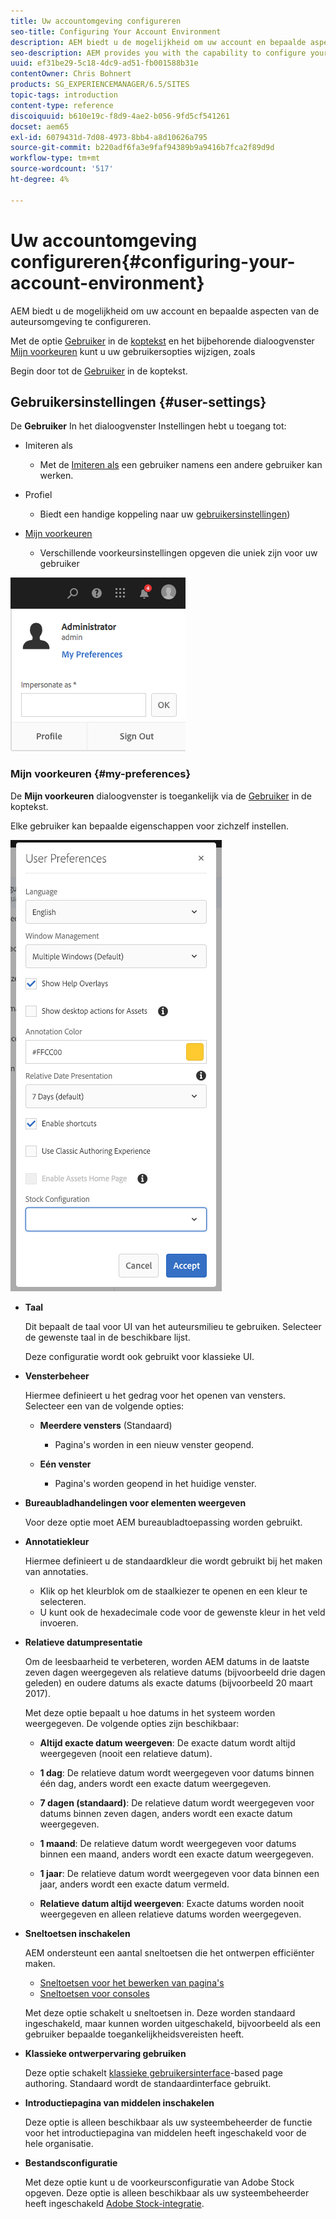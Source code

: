 ```yaml
---
title: Uw accountomgeving configureren
seo-title: Configuring Your Account Environment
description: AEM biedt u de mogelijkheid om uw account en bepaalde aspecten van de auteursomgeving te configureren
seo-description: AEM provides you with the capability to configure your account and certain aspects of the author environment
uuid: ef31be29-5c18-4dc9-ad51-fb001588b31e
contentOwner: Chris Bohnert
products: SG_EXPERIENCEMANAGER/6.5/SITES
topic-tags: introduction
content-type: reference
discoiquuid: b610e19c-f8d9-4ae2-b056-9fd5cf541261
docset: aem65
exl-id: 6079431d-7d08-4973-8bb4-a8d10626a795
source-git-commit: b220adf6fa3e9faf94389b9a9416b7fca2f89d9d
workflow-type: tm+mt
source-wordcount: '517'
ht-degree: 4%

---
```


# Uw accountomgeving configureren{#configuring-your-account-environment}

AEM biedt u de mogelijkheid om uw account en bepaalde aspecten van de auteursomgeving te configureren.

Met de optie [Gebruiker](/help/sites-authoring/user-properties.md#user-settings) in de [koptekst](/help/sites-authoring/basic-handling.md#the-header) en het bijbehorende dialoogvenster [Mijn voorkeuren](#userpreferences) kunt u uw gebruikersopties wijzigen, zoals

Begin door tot de [Gebruiker](/help/sites-authoring/user-properties.md#user-settings) in de koptekst.

## Gebruikersinstellingen {#user-settings}

De **Gebruiker** In het dialoogvenster Instellingen hebt u toegang tot:

* Imiteren als

   * Met de [Imiteren als](/help/sites-administering/security.md#impersonating-another-user) een gebruiker namens een andere gebruiker kan werken.

* Profiel

   * Biedt een handige koppeling naar uw [gebruikersinstellingen](/help/sites-administering/security.md))

* [Mijn voorkeuren](/help/sites-authoring/user-properties.md#my-preferences)

   * Verschillende voorkeursinstellingen opgeven die uniek zijn voor uw gebruiker

![screen_shot_2018-03-20at103808](assets/screen_shot_2018-03-20at103808.png)

### Mijn voorkeuren {#my-preferences}

De **Mijn voorkeuren** dialoogvenster is toegankelijk via de [Gebruiker](/help/sites-authoring/user-properties.md#user-settings) in de koptekst.

Elke gebruiker kan bepaalde eigenschappen voor zichzelf instellen.

![screen-shot_2019-03-05at100322](assets/screen-shot_2019-03-05at100322.png)

* **Taal**

   Dit bepaalt de taal voor UI van het auteursmilieu te gebruiken. Selecteer de gewenste taal in de beschikbare lijst.

   Deze configuratie wordt ook gebruikt voor klassieke UI.

* **Vensterbeheer**

   Hiermee definieert u het gedrag voor het openen van vensters. Selecteer een van de volgende opties:

   * **Meerdere vensters** (Standaard)

      * Pagina&#39;s worden in een nieuw venster geopend.
   * **Eén venster**

      * Pagina&#39;s worden geopend in het huidige venster.


* **Bureaubladhandelingen voor elementen weergeven**

   Voor deze optie moet AEM bureaubladtoepassing worden gebruikt.

* **Annotatiekleur**

   Hiermee definieert u de standaardkleur die wordt gebruikt bij het maken van annotaties.

   * Klik op het kleurblok om de staalkiezer te openen en een kleur te selecteren.
   * U kunt ook de hexadecimale code voor de gewenste kleur in het veld invoeren.

* **Relatieve datumpresentatie**

   Om de leesbaarheid te verbeteren, worden AEM datums in de laatste zeven dagen weergegeven als relatieve datums (bijvoorbeeld drie dagen geleden) en oudere datums als exacte datums (bijvoorbeeld 20 maart 2017).

   Met deze optie bepaalt u hoe datums in het systeem worden weergegeven. De volgende opties zijn beschikbaar:

   * **Altijd exacte datum weergeven**: De exacte datum wordt altijd weergegeven (nooit een relatieve datum).
   * **1 dag**: De relatieve datum wordt weergegeven voor datums binnen één dag, anders wordt een exacte datum weergegeven.

   * **7 dagen (standaard)**: De relatieve datum wordt weergegeven voor datums binnen zeven dagen, anders wordt een exacte datum weergegeven.

   * **1 maand**: De relatieve datum wordt weergegeven voor datums binnen een maand, anders wordt een exacte datum weergegeven.

   * **1 jaar**: De relatieve datum wordt weergegeven voor data binnen een jaar, anders wordt een exacte datum vermeld.

   * **Relatieve datum altijd weergeven**: Exacte datums worden nooit weergegeven en alleen relatieve datums worden weergegeven.

* **Sneltoetsen inschakelen**

   AEM ondersteunt een aantal sneltoetsen die het ontwerpen efficiënter maken.

   * [Sneltoetsen voor het bewerken van pagina&#39;s](/help/sites-authoring/page-authoring-keyboard-shortcuts.md)
   * [Sneltoetsen voor consoles](/help/sites-authoring/keyboard-shortcuts.md)

   Met deze optie schakelt u sneltoetsen in. Deze worden standaard ingeschakeld, maar kunnen worden uitgeschakeld, bijvoorbeeld als een gebruiker bepaalde toegankelijkheidsvereisten heeft.

* **Klassieke ontwerpervaring gebruiken**

   Deze optie schakelt [klassieke gebruikersinterface](/help/sites-classic-ui-authoring/home.md)-based page authoring. Standaard wordt de standaardinterface gebruikt.

* **Introductiepagina van middelen inschakelen**

   Deze optie is alleen beschikbaar als uw systeembeheerder de functie voor het introductiepagina van middelen heeft ingeschakeld voor de hele organisatie.

* **Bestandsconfiguratie**

   Met deze optie kunt u de voorkeursconfiguratie van Adobe Stock opgeven. Deze optie is alleen beschikbaar als uw systeembeheerder heeft ingeschakeld [Adobe Stock-integratie](/help/assets/aem-assets-adobe-stock.md).
